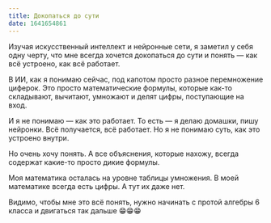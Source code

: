 ```yaml
---
title: Докопаться до сути
date: 1641654861
---
```

Изучая искусственный интеллект и нейронные сети, я заметил у себя одну черту, что мне всегда хочется докопаться до сути и понять — как всё устроено, как всё работает.

В ИИ, как я понимаю сейчас, под капотом просто разное перемножение циферок. Это просто математические формулы, которые как-то складывают, вычитают, умножают и делят цифры, поступающие на вход.

И я не понимаю — как это работает. То есть — я делаю домашки, пишу нейронки. Всё получается, всё работает. Но я не понимаю суть, как это устроено внутри.

Но очень хочу понять. А все объяснения, которые нахожу, всегда содержат какие-то просто дикие формулы.

<base-img src="https://523728.selcdn.ru/konstantinvoronoy/7.webp" alt="Просто какие-то дикие формулы" ></base-img>

Моя математика осталась на уровне таблицы умножения. В моей математике всегда есть цифры. А тут их даже нет.

Видимо, чтобы мне это всё понять, нужно начинать с протой алгебры 6 класса и двигаться так дальше 😁😁😁